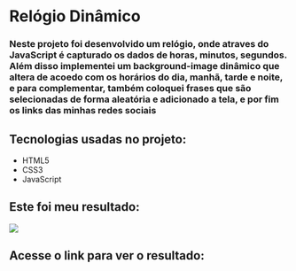 # Relógio Dinâmico

### Neste projeto foi desenvolvido um relógio, onde atraves do JavaScript é capturado os dados de horas, minutos, segundos. Além disso implementei um background-image dinâmico que altera de acoedo com os horários do dia, manhã, tarde e noite, e para complementar, também coloquei frases que são selecionadas de forma aleatória e adicionado a tela, e por fim os links das minhas redes sociais

## Tecnologias usadas no projeto:
- HTML5
- CSS3
- JavaScript

## Este foi meu resultado:
![](https://user-images.githubusercontent.com/87453124/174844969-d2fb39c1-ecf1-43a4-9eb1-528180983843.png)

## Acesse o link para ver o resultado: [](https://jfilhoribeiro.github.io/Relogio-dinamico/)
